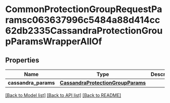 # CommonProtectionGroupRequestParamsc063637996c5484a88d414cc62db2335CassandraProtectionGroupParamsWrapperAllOf


## Properties
Name | Type | Description | Notes
------------ | ------------- | ------------- | -------------
**cassandra_params** | [**CassandraProtectionGroupParams**](CassandraProtectionGroupParams.md) |  | [optional] 

[[Back to Model list]](../README.md#documentation-for-models) [[Back to API list]](../README.md#documentation-for-api-endpoints) [[Back to README]](../README.md)


